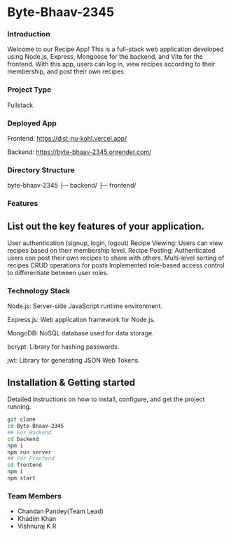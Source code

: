 # Byte-Bhaav-2345 

### Introduction
Welcome to our Recipe App! This is a full-stack web application developed using Node.js, Express, Mongoose for the backend, and Vite for the frontend. With this app, users can log in, view recipes according to their membership, and post their own recipes.

### Project Type
Fullstack

### Deployed App
Frontend: https://dist-nu-kohl.vercel.app/

Backend: https://byte-bhaav-2345.onrender.com/

### Directory Structure
byte-bhaav-2345 ├─ backend/ ├─ frontend/

### Features
## List out the key features of your application.

User authentication (signup, login, logout)
Recipe Viewing: Users can view recipes based on their membership level.
Recipe Posting: Authenticated users can post their own recipes to share with others.
Multi-level sorting of recipes
CRUD operations for posts 
Implemented role-based access control to differentiate between user roles.

### Technology Stack
Node.js: Server-side JavaScript runtime environment.

Express.js: Web application framework for Node.js.

MongoDB: NoSQL database used for data storage.

bcrypt: Library for hashing passwords.

jwt: Library for generating JSON Web Tokens.

## Installation & Getting started
Detailed instructions on how to install, configure, and get the project running.

```bash
git clone 
cd Byte-Bhaav-2345
## For Backend
cd backend
npm i
npm run server
## For Frontend
cd frontend
npm i
npm start
```


### Team Members
- Chandan Pandey(Team Lead)
- Khadim Khan
- Vishnuraj K R

